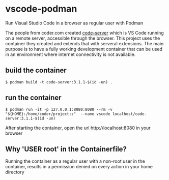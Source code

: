 # vscode-podman
Run Visual Studio Code in a browser as regular user with Podman

The people from coder.com created [code-server](https://github.com/cdr/code-server) which is VS Code running on a remote server, accessible through the browser. This
project uses the container they created and extends that with serveral extensions. The main purpose is to have a fully working development container that can be
used in an environment where internet connectivity is not available.

## build the container
```lang=shell
$ podman build -t code-server:3.1.1-$(id -un) .
```

## run the container
```lang=shell
$ podman run -it -p 127.0.0.1:8080:8080 --rm -v "${HOME}:/home/coder/project:z"  --name vscode localhost/code-server:3.1.1-$(id -un)
```

After starting the container, open the url http://localhost:8080 in your browser

## Why 'USER root' in the Containerfile?
Running the container as a regular user with a non-root user in the container, results in a permission denied on every action in your home directory
